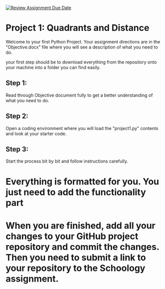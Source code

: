 [![Review Assignment Due Date](https://classroom.github.com/assets/deadline-readme-button-24ddc0f5d75046c5622901739e7c5dd533143b0c8e959d652212380cedb1ea36.svg)](https://classroom.github.com/a/9Mj0s6Lv)
# Project 1: Quadrants and Distance

Welcome to your first Python Project. Your assignment directions are in the "Objective.docx" file where you will see a description of what you need to do.

your first step should be to download everything from the repository onto your machine into a folder you can find easily.

## Step 1:
Read through Objective document fully to get a better understanding of what you need to do.

## Step 2:
Open a coding environment where you will load the "project1.py" contents and look at your starter code.

## Step 3:
Start the process bit by bit and follow instructions carefully.

# Everything is formatted for you. You just need to add the functionality part

# When you are finished, add all your changes to your GitHub project repository and commit the changes. Then you need to submit a link to your repository to the Schoology assignment.
